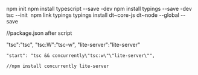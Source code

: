  
npm init
npm install typescript --save -dev
npm install typings --save -dev
tsc --init 
npm link typings
typings install dt~core-js dt~node --global --save 
 
//package.json
after script

 "tsc":"tsc",
    "tsc:W":"tsc-w",
    "lite-server":"lite-server"

    "start": "tsc && concurrently\"tsc:w\"\"lite-server\"",

    //npm install concurrently lite-server